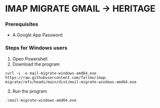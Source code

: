 # IMAP MIGRATE GMAIL -\>  HERITAGE

### Prerequisites

- A Google App Password

### Steps for Windows users

1. Open Powershell
2. Download the program

```
curl -L -o mail-migrate-windows-amd64.exe https://raw.githubusercontent.com/fallmo/imap-migrate/refs/heads/main/dist/mail-migrate-windows-amd64.exe
```

3. Run the program

```
.\mail-migrate-windows-amd64.exe
```
